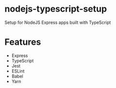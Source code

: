 # nodejs-typescript-setup
Setup for NodeJS Express apps built with TypeScript

# Features

- Express
- TypeScript 
- Jest
- ESLint
- Babel
- Yarn
